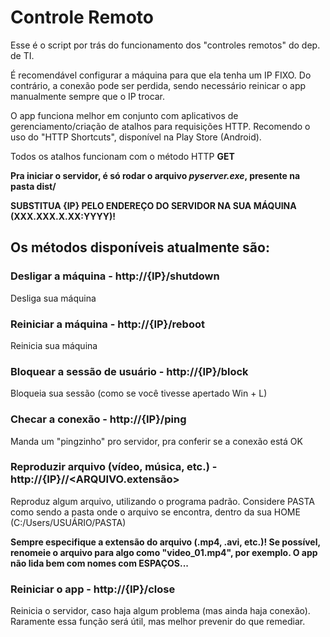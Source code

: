 # Controle Remoto

Esse é o script por trás do funcionamento dos "controles remotos" do dep. de TI.

É recomendável configurar a máquina para que ela tenha um IP FIXO. Do contrário, a conexão pode ser perdida, sendo necessário reinicar o app manualmente sempre que o IP trocar.

O app funciona melhor em conjunto com aplicativos de gerenciamento/criação de atalhos para requisições HTTP. Recomendo o uso do "HTTP Shortcuts", disponível na Play Store (Android).

Todos os atalhos funcionam com o método HTTP **GET**

**Pra iniciar o servidor, é só rodar o arquivo _pyserver.exe_, presente na pasta dist/**

**SUBSTITUA {IP} PELO ENDEREÇO DO SERVIDOR NA SUA MÁQUINA (XXX.XXX.X.XX:YYYY)!**

## Os métodos disponíveis atualmente são:

### Desligar a máquina - http://{IP}/shutdown

Desliga sua máquina

### Reiniciar a máquina - http://{IP}/reboot

Reinicia sua máquina

### Bloquear a sessão de usuário - http://{IP}/block

Bloqueia sua sessão (como se você tivesse apertado Win + L)

### Checar a conexão - http://{IP}/ping

Manda um "pingzinho" pro servidor, pra conferir se a conexão está OK

### Reproduzir arquivo (vídeo, música, etc.) - http://{IP}/<PASTA>/<ARQUIVO.extensão>

Reproduz algum arquivo, utilizando o programa padrão. Considere PASTA como sendo a pasta onde o arquivo se encontra, dentro da sua HOME (C:/Users/USUÁRIO/PASTA)


**Sempre especifique a extensão do arquivo (.mp4, .avi, etc.)! Se possível, renomeie o arquivo para algo como "video_01.mp4", por exemplo. O app não lida bem com nomes com ESPAÇOS...**

### Reiniciar o app - http://{IP}/close

Reinicia o servidor, caso haja algum problema (mas ainda haja conexão). Raramente essa função será útil, mas melhor prevenir do que remediar.
